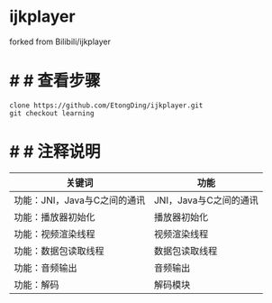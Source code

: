 # ijkplayer
forked from Bilibili/ijkplayer


# # # 查看步骤
	clone https://github.com/EtongDing/ijkplayer.git
	git checkout learning
	
# # # 注释说明
关键词  | 功能
------------- | -------------
功能：JNI，Java与C之间的通讯 | JNI，Java与C之间的通讯
功能：播放器初始化 | 播放器初始化
功能：视频渲染线程 | 视频渲染线程
功能：数据包读取线程 | 数据包读取线程
功能：音频输出 | 音频输出
功能：解码  | 解码模块
